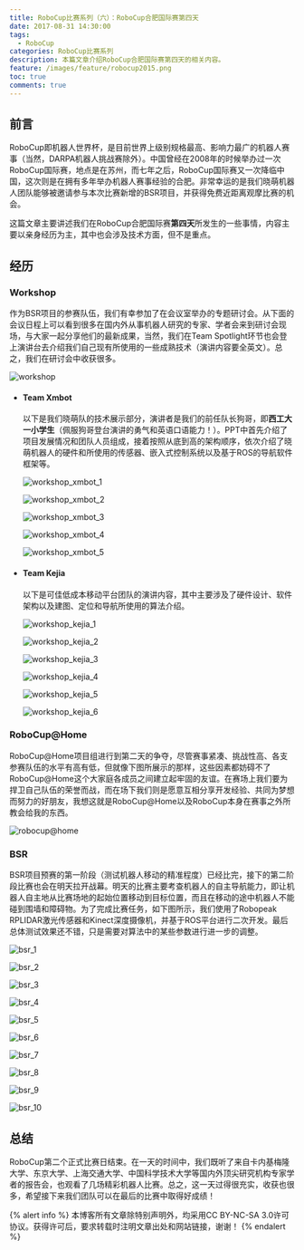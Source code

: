 ```yaml
---
title: RoboCup比赛系列（六）：RoboCup合肥国际赛第四天
date: 2017-08-31 14:30:00
tags:
  - RoboCup
categories: RoboCup比赛系列
description: 本篇文章介绍RoboCup合肥国际赛第四天的相关内容。
feature: /images/feature/robocup2015.png
toc: true
comments: true
---
```


## 前言

RoboCup即机器人世界杯，是目前世界上级别规格最高、影响力最广的机器人赛事（当然，DARPA机器人挑战赛除外）。中国曾经在2008年的时候举办过一次RoboCup国际赛，地点是在苏州，而七年之后，RoboCup国际赛又一次降临中国，这次则是在拥有多年举办机器人赛事经验的合肥。非常幸运的是我们晓萌机器人团队能够被邀请参与本次比赛新增的BSR项目，并获得免费近距离观摩比赛的机会。

这篇文章主要讲述我们在RoboCup合肥国际赛**第四天**所发生的一些事情，内容主要以亲身经历为主，其中也会涉及技术方面，但不是重点。

<!--more-->

## 经历

### Workshop

作为BSR项目的参赛队伍，我们有幸参加了在会议室举办的专题研讨会。从下面的会议日程上可以看到很多在国内外从事机器人研究的专家、学者会来到研讨会现场，与大家一起分享他们的最新成果，当然，我们在Team Spotlight环节也会登上演讲台去介绍我们自己现有所使用的一些成熟技术（演讲内容要全英文）。总之，我们在研讨会中收获很多。

![workshop](http://media.myyerrol.io/images/robocup/hefei/day_4/workshop/workshop.jpg)

- #### Team Xmbot

  以下是我们晓萌队的技术展示部分，演讲者是我们的前任队长狗哥，即**西工大一小学生**（佩服狗哥登台演讲的勇气和英语口语能力！）。PPT中首先介绍了项目发展情况和团队人员组成，接着按照从底到高的架构顺序，依次介绍了晓萌机器人的硬件和所使用的传感器、嵌入式控制系统以及基于ROS的导航软件框架等。

  ![workshop_xmbot_1](http://media.myyerrol.io/images/robocup/hefei/day_4/workshop/workshop_xmbot_1.jpg)

  ![workshop_xmbot_2](http://media.myyerrol.io/images/robocup/hefei/day_4/workshop/workshop_xmbot_2.jpg)

  ![workshop_xmbot_3](http://media.myyerrol.io/images/robocup/hefei/day_4/workshop/workshop_xmbot_3.jpg)

  ![workshop_xmbot_4](http://media.myyerrol.io/images/robocup/hefei/day_4/workshop/workshop_xmbot_4.jpg)

  ![workshop_xmbot_5](http://media.myyerrol.io/images/robocup/hefei/day_4/workshop/workshop_xmbot_5.jpg)

- #### Team Kejia

  以下是可佳低成本移动平台团队的演讲内容，其中主要涉及了硬件设计、软件架构以及建图、定位和导航所使用的算法介绍。

  ![workshop_kejia_1](http://media.myyerrol.io/images/robocup/hefei/day_4/workshop/workshop_kejia_1.jpg)

  ![workshop_kejia_2](http://media.myyerrol.io/images/robocup/hefei/day_4/workshop/workshop_kejia_2.jpg)

  ![workshop_kejia_3](http://media.myyerrol.io/images/robocup/hefei/day_4/workshop/workshop_kejia_3.jpg)

  ![workshop_kejia_4](http://media.myyerrol.io/images/robocup/hefei/day_4/workshop/workshop_kejia_4.jpg)

  ![workshop_kejia_5](http://media.myyerrol.io/images/robocup/hefei/day_4/workshop/workshop_kejia_5.jpg)

  ![workshop_kejia_6](http://media.myyerrol.io/images/robocup/hefei/day_4/workshop/workshop_kejia_6.jpg)

### RoboCup@Home

RoboCup@Home项目组进行到第二天的争夺，尽管赛事紧凑、挑战性高、各支参赛队伍的水平有高有低，但就像下图所展示的那样，这些因素都妨碍不了RoboCup@Home这个大家庭各成员之间建立起牢固的友谊。在赛场上我们要为捍卫自己队伍的荣誉而战，而在场下我们则是愿意互相分享开发经验、共同为梦想而努力的好朋友，我想这就是RoboCup@Home以及RoboCup本身在赛事之外所教会给我的东西。

![robocup@home](http://media.myyerrol.io/images/robocup/hefei/day_4/robocup@home/robocup@home.jpg)

### BSR

BSR项目预赛的第一阶段（测试机器人移动的精准程度）已经比完，接下的第二阶段比赛也会在明天拉开战幕。明天的比赛主要考查机器人的自主导航能力，即让机器人自主地从比赛场地的起始位置移动到目标位置，而且在移动的途中机器人不能碰到围墙和障碍物。为了完成比赛任务，如下图所示，我们使用了Robopeak RPLIDAR激光传感器和Kinect深度摄像机，并基于ROS平台进行二次开发。最后总体测试效果还不错，只是需要对算法中的某些参数进行进一步的调整。

![bsr_1](http://media.myyerrol.io/images/robocup/hefei/day_4/bsr/bsr_1.jpg)

![bsr_2](http://media.myyerrol.io/images/robocup/hefei/day_4/bsr/bsr_2.jpg)

![bsr_3](http://media.myyerrol.io/images/robocup/hefei/day_4/bsr/bsr_3.jpg)

![bsr_4](http://media.myyerrol.io/images/robocup/hefei/day_4/bsr/bsr_4.jpg)

![bsr_5](http://media.myyerrol.io/images/robocup/hefei/day_4/bsr/bsr_5.jpg)

![bsr_6](http://media.myyerrol.io/images/robocup/hefei/day_4/bsr/bsr_6.jpg)

![bsr_7](http://media.myyerrol.io/images/robocup/hefei/day_4/bsr/bsr_7.jpg)

![bsr_8](http://media.myyerrol.io/images/robocup/hefei/day_4/bsr/bsr_8.jpg)

![bsr_9](http://media.myyerrol.io/images/robocup/hefei/day_4/bsr/bsr_9.jpg)

![bsr_10](http://media.myyerrol.io/images/robocup/hefei/day_4/bsr/bsr_10.jpg)

## 总结

RoboCup第二个正式比赛日结束。在一天的时间中，我们既听了来自卡内基梅隆大学、东京大学、上海交通大学、中国科学技术大学等国内外顶尖研究机构专家学者的报告会，也观看了几场精彩机器人比赛。总之，这一天过得很充实，收获也很多，希望接下来我们团队可以在最后的比赛中取得好成绩！

{% alert info %}
本博客所有文章除特别声明外，均采用CC BY-NC-SA 3.0许可协议。获得许可后，要求转载时注明文章出处和网站链接，谢谢！
{% endalert %}
